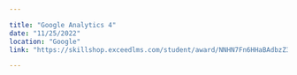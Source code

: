 ```yaml
---

title: "Google Analytics 4"
date: "11/25/2022"
location: "Google"
link: "https://skillshop.exceedlms.com/student/award/NNHN7Fn6HHaBAdbzZ3QSFPao"

---
```

